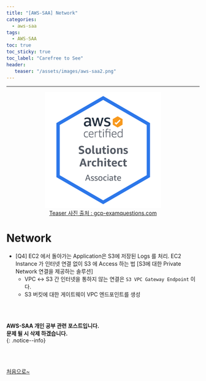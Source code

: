 ```yaml
---
title: "[AWS-SAA] Network"
categories:
  - aws-saa
tags:
  - AWS-SAA
toc: true
toc_sticky: true
toc_label: "Carefree to See"
header:
   teaser: "/assets/images/aws-saa2.png"
---
```

<!-- Created by Chae Seung Min - CarefreeLife
Visit my Programming blog: https://carefreelife98.github.io --> 
---

<div style="text-align: center;">
  <img src="/assets/images/aws-saa.png" alt="aws-saa_Procdess" width="60%" min-width="200px" itemprop="image"><br>
  <a href="https://www.gcp-examquestions.com/course/aws-certified-solutions-architect-associate-saa-c02-actual-exam/">Teaser 사진 출처 : gcp-examquestions.com</a>
</div>

# Network

- [Q4] 
EC2 에서 돌아가는 Application은 S3에 저장된 Logs 를 처리.
EC2 Instance 가 인터넷 연결 없이 S3 에 Access 하는 법
[S3에 대한 Private Network 연결을 제공하는 솔루션]
    - VPC ↔ S3 간 인터넷을 통하지 않는 연결은 `S3 VPC Gateway Endpoint` 이다.
    - S3 버킷에 대한 게이트웨이 VPC 엔드포인트를 생성

<br><br>






**AWS-SAA 개인 공부 관련 포스트입니다.** <br>
**문제 될 시 삭제 하겠습니다.** <br>
{: .notice--info}


<br><br>

[처음으로~](#)